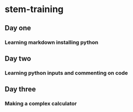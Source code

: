 # stem-training
## Day one
### Learning markdown installing python
## Day two
### Learning python inputs and commenting on code
## Day three
### Making a complex calculator

